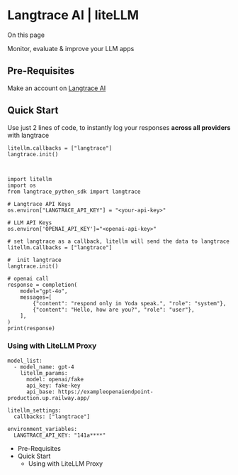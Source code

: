 # Langtrace AI | liteLLM

On this page

Monitor, evaluate & improve your LLM apps

## Pre-Requisites​

Make an account on [Langtrace AI](https://langtrace.ai/login)

## Quick Start​

Use just 2 lines of code, to instantly log your responses **across all providers** with langtrace
    
    
    litellm.callbacks = ["langtrace"]  
    langtrace.init()  
    
    
    
    import litellm  
    import os  
    from langtrace_python_sdk import langtrace  
      
    # Langtrace API Keys  
    os.environ["LANGTRACE_API_KEY"] = "<your-api-key>"  
      
    # LLM API Keys  
    os.environ['OPENAI_API_KEY']="<openai-api-key>"  
      
    # set langtrace as a callback, litellm will send the data to langtrace  
    litellm.callbacks = ["langtrace"]  
      
    #  init langtrace  
    langtrace.init()  
      
    # openai call  
    response = completion(  
        model="gpt-4o",  
        messages=[  
            {"content": "respond only in Yoda speak.", "role": "system"},  
            {"content": "Hello, how are you?", "role": "user"},  
        ],  
    )  
    print(response)  
    

### Using with LiteLLM Proxy​
    
    
    model_list:  
      - model_name: gpt-4  
        litellm_params:  
          model: openai/fake  
          api_key: fake-key  
          api_base: https://exampleopenaiendpoint-production.up.railway.app/  
      
    litellm_settings:  
      callbacks: ["langtrace"]  
      
    environment_variables:  
      LANGTRACE_API_KEY: "141a****"  
    

  * Pre-Requisites
  * Quick Start
    * Using with LiteLLM Proxy